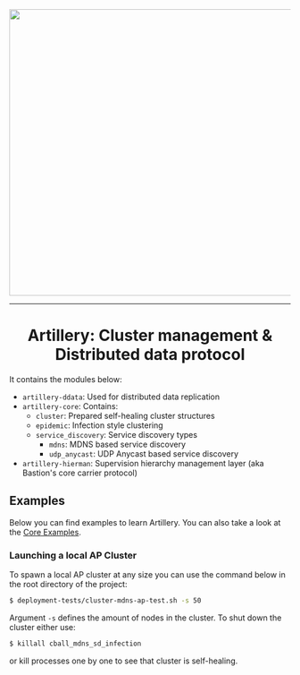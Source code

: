 <div align="center">
  <img src="https://github.com/bastion-rs/artillery/blob/master/img/artillery_cropped.png" width="512" height="512"><br>
</div>

-----------------

<h1 align="center">Artillery: Cluster management & Distributed data protocol</h1>


It contains the modules below:
* `artillery-ddata`: Used for distributed data replication
* `artillery-core`: Contains:
    * `cluster`: Prepared self-healing cluster structures
    * `epidemic`: Infection style clustering
    * `service_discovery`: Service discovery types
        * `mdns`: MDNS based service discovery
        * `udp_anycast`: UDP Anycast based service discovery 
* `artillery-hierman`: Supervision hierarchy management layer (aka Bastion's core carrier protocol)

## Examples
Below you can find examples to learn Artillery.
You can also take a look at the [Core Examples](https://github.com/bastion-rs/artillery/tree/master/artillery-core/examples).

### Launching a local AP Cluster
To spawn a local AP cluster at any size you can use the command below in the root directory of the project:
```bash
$ deployment-tests/cluster-mdns-ap-test.sh -s 50
```

Argument `-s` defines the amount of nodes in the cluster.
To shut down the cluster either use:
```bash
$ killall cball_mdns_sd_infection
```
or kill processes one by one to see that cluster is self-healing.
